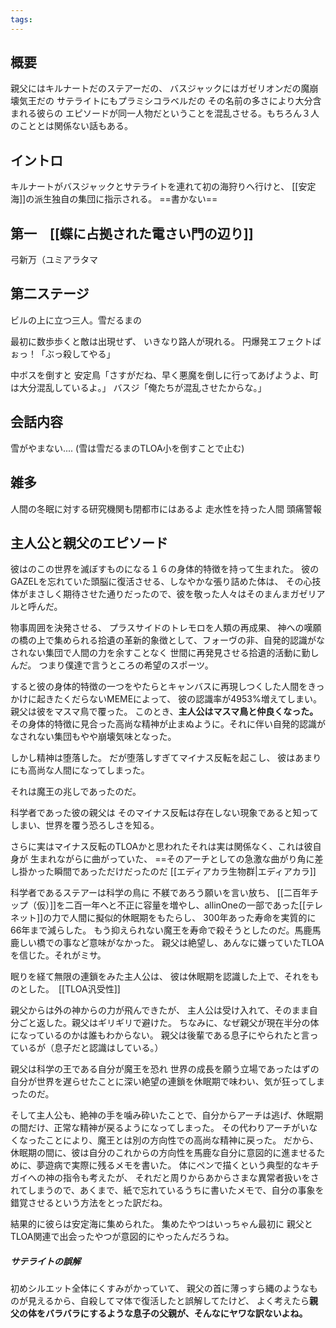 ```yaml
---
tags:
---
```

## 概要
親父にはキルナートだのステアーだの、
バスジャックにはガゼリオンだの魔崩壊気王だの
サテライトにもプラミシコラベルだの
その名前の多さにより大分含まれる彼らの
エピソードが同一人物だということを混乱させる。もちろん３人のこととは関係ない話もある。
## イントロ
キルナートがバスジャックとサテライトを連れて初の海狩りへ行けと、
[[安定海]]の派生独自の集団に指示される。
==書かない==

## 第一　[[蝶に占拠された電さい門の辺り]]
弓新万（ユミアラタマ

## 第二ステージ

ビルの上に立つ三人。雪だるまの

最初に数歩歩くと敵は出現せず、
いきなり路人が現れる。
円爆発エフェクトばぉっ！「ぶっ殺してやる」

中ボスを倒すと
安定鳥「さすがだね、早く悪魔を倒しに行ってあげようよ、町は大分混乱しているよ。」
バスジ「俺たちが混乱させたからな。」

## 会話内容
雪がやまない....
(雪は雪だるまのTLOA小を倒すことで止む)
## 雑多
人間の冬眠に対する研究機関も閉都市にはあるよ
走水性を持った人間
頭痛警報
## 主人公と親父のエピソード
彼はのこの世界を滅ぼすものになる１６の身体的特徴を持って生まれた。
彼のGAZELを忘れていた頭脳に復活させる、しなやかな張り詰めた体は、
その心技体がまさしく期待させた通りだったので、彼を敬った人々はそのまんまガゼリアルと呼んだ。

物事周囲を決発させる、
プラスサイドのトレモロを人類の再成果、
神への嘆願の橋の上で集められる拾遺の革新的象徴として、フォーヴの非、自発的認識がなされない集団で人間の力を余すことなく
世間に再発見させる拾遺的活動に勤しんだ。
つまり僕達で言うところの希望のスポーツ。

すると彼の身体的特徴の一つをやたらとキャンバスに再現しつくした人間をきっかけに起きたくだらないMEMEによって、
彼の認識率が4953%増えてしまい。
親父は彼をマスマ鳥で覆った。
このとき、**主人公はマスマ鳥と仲良くなった。**
その身体的特徴に見合った高尚な精神が止まぬように。それに伴い自発的認識がなされない集団もやや崩壊気味となった。

しかし精神は堕落した。
だが堕落しすぎてマイナス反転を起こし、
彼はあまりにも高尚な人間になってしまった。

それは魔王の兆しであったのだ。


科学者であった彼の親父は
そのマイナス反転は存在しない現象であると知ってしまい、世界を覆う恐ろしさを知る。

さらに実はマイナス反転のTLOAかと思われたそれは実は関係なく、これは彼自身が
生まれながらに曲がっていた、
==そのアーチとしての急激な曲がり角に差し掛かった瞬間であっただけだったのだ
[[エディアカラ生物群|エディアカラ]]

科学者であるステアーは科学の鳥に
不躾であろう願いを言い放ち、
[[二百年チップ（仮）]]を二百一年へと不正に容量を増やし、allinOneの一部であった[[テレネット]]の力で人間に擬似的休眠期をもたらし、
300年あった寿命を実質的に66年まで減らした。
もう抑えられない魔王を寿命で殺そうとしたのだ。馬鹿馬鹿しい橋での事など意味がなかった。
親父は絶望し、あんなに嫌っていたTLOAを信じた。それがミサ。

眠りを経て無限の連鎖をみた主人公は、
彼は休眠期を認識した上で、それをものとした。　[[TLOA汎受性]]

親父からは外の神からの力が飛んできたが、
主人公は受け入れて、そのまま自分ごと返した。親父はギリギリで避けた。
ちなみに、なぜ親父が現在半分の体になっているのかは誰もわからない。
親父は後輩である息子にやられたと言っているが（息子だと認識はしている。）


親父は科学の王である自分が魔王を恐れ
世界の成長を願う立場であったはずの自分が世界を遅らせたことに深い絶望の連鎖を休眠期で味わい、気が狂ってしまったのだ。

そして主人公も、絶神の手を噛み砕いたことで、自分からアーチは逃げ、休眠期の間だけ、正常な精神が戻るようになってしまった。
その代わりアーチがいなくなったことにより、魔王とは別の方向性での高尚な精神に戻った。
だから、休眠期の間に、彼は自分のこれからの方向性を馬鹿な自分に意図的に進ませるために、夢遊病で実際に残るメモを書いた。
体にペンで描くという典型的なキチガイへの神の指令も考えたが、
それだと周りからあからさまな異常者扱いをされてしまうので、あくまで、紙で忘れているうちに書いたメモで、自分の事象を錯覚させるという方法をとった訳だね。

結果的に彼らは安定海に集められた。
集めたやつはいっちゃん最初に
親父とTLOA関連で出会ったやつが意図的にやったんだろうね。
##### サテライトの誤解
初めシルエット全体にくすみがかっていて、
親父の首に薄っすら縄のようなものが見えるから、自殺してマ体で復活したと誤解してたけど、
よく考えたら**親父の体をバラバラにするような息子の父親が、そんなにヤワな訳ないよね。**




